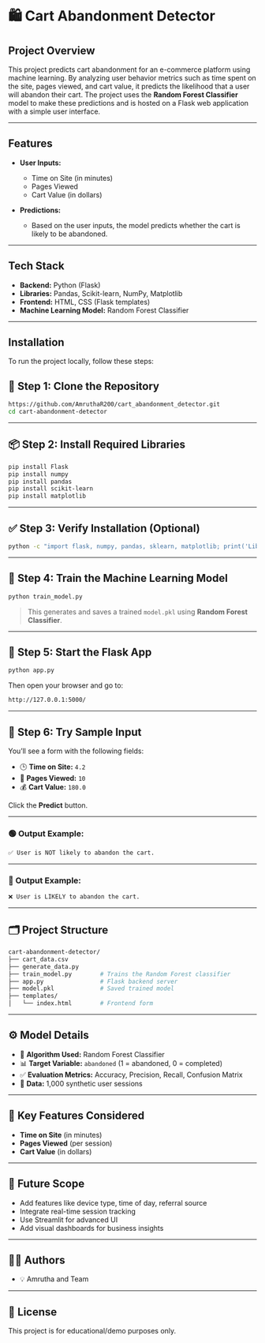 # 🛍️ Cart Abandonment Detector

## Project Overview

This project predicts cart abandonment for an e-commerce platform using machine learning. By analyzing user behavior metrics such as time spent on the site, pages viewed, and cart value, it predicts the likelihood that a user will abandon their cart. The project uses the **Random Forest Classifier** model to make these predictions and is hosted on a Flask web application with a simple user interface.

---

## Features

- **User Inputs:**
  - Time on Site (in minutes)
  - Pages Viewed
  - Cart Value (in dollars)

- **Predictions:**
  - Based on the user inputs, the model predicts whether the cart is likely to be abandoned.

---

## Tech Stack

- **Backend:** Python (Flask)
- **Libraries:** Pandas, Scikit-learn, NumPy, Matplotlib
- **Frontend:** HTML, CSS (Flask templates)
- **Machine Learning Model:** Random Forest Classifier

---

## Installation

To run the project locally, follow these steps:

## 📁 Step 1: Clone the Repository

```bash
https://github.com/AmruthaR200/cart_abandonment_detector.git
cd cart-abandonment-detector
```

---

## 📦 Step 2: Install Required Libraries

```bash
pip install Flask
pip install numpy
pip install pandas
pip install scikit-learn
pip install matplotlib
```

---

## ✅ Step 3: Verify Installation (Optional)

```bash
python -c "import flask, numpy, pandas, sklearn, matplotlib; print('Libraries installed successfully!')"
```

---

## 🧠 Step 4: Train the Machine Learning Model

```bash
python train_model.py
```

> This generates and saves a trained `model.pkl` using **Random Forest Classifier**.

---

## 🚀 Step 5: Start the Flask App

```bash
python app.py
```

Then open your browser and go to:

```bash
http://127.0.0.1:5000/
```

---

## 🧪 Step 6: Try Sample Input

You’ll see a form with the following fields:

- 🕒 **Time on Site:** `4.2`
- 📄 **Pages Viewed:** `10`
- 💰 **Cart Value:** `180.0`

Click the **Predict** button.

---

### 🟢 Output Example:

```bash
✅ User is NOT likely to abandon the cart.
```

---

### 🔴 Output Example:

```bash
❌ User is LIKELY to abandon the cart.
```

---

## 🗂 Project Structure

```bash
cart-abandonment-detector/
├── cart_data.csv
├── generate_data.py
├── train_model.py        # Trains the Random Forest classifier
├── app.py                # Flask backend server
├── model.pkl             # Saved trained model
├── templates/
│   └── index.html        # Frontend form

```

---

## ⚙️ Model Details

- 🎯 **Algorithm Used:** Random Forest Classifier  
- 📊 **Target Variable:** `abandoned` (1 = abandoned, 0 = completed)  
- ✅ **Evaluation Metrics:** Accuracy, Precision, Recall, Confusion Matrix  
- 📄 **Data:** 1,000 synthetic user sessions

---

## 📌 Key Features Considered

- **Time on Site** (in minutes)  
- **Pages Viewed** (per session)  
- **Cart Value** (in dollars)

---

## 🌱 Future Scope

- Add features like device type, time of day, referral source  
- Integrate real-time session tracking  
- Use Streamlit for advanced UI  
- Add visual dashboards for business insights

---

## 👩‍💻 Authors

- 💡 Amrutha and Team  

---

## 📄 License

This project is for educational/demo purposes only.


